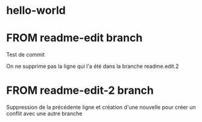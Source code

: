 # hello-world
 
# FROM readme-edit branch
Test de commit 

On ne supprime pas la ligne qui l'a été dans la branche readme.edit.2

# FROM readme-edit-2 branch
Suppression de la précédente ligne et création d'une nouvelle pour créer un conflit avec une autre branche

